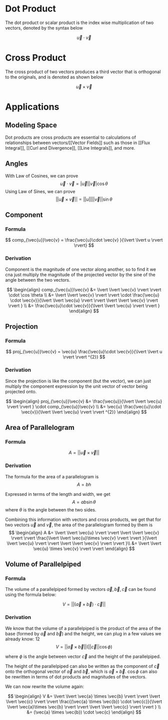 # Dot Product

The dot product or scalar product is the index wise multiplication of two vectors, denoted by the syntax below

$$
\vec{u} \cdot \vec{v}
$$

# Cross Product

The cross product of two vectors produces a third vector that is orthogonal to the originals, and is denoted as shown below

$$
\vec{u} \times \vec{v}
$$

# Applications

## Modeling Space

Dot products are cross products are essential to calculations of relationships between vectors/[[Vector Fields]] such as those in [[Flux Integral]], [[Curl and Divergence]], [[Line Integrals]], and more.

## Angles

With Law of Cosines, we can prove
$$
\vec{u}\cdot \vec{v} = \lvert \vec{u} \rvert \lvert \vec{v} \rvert \cos \theta
$$
Using Law of Sines, we can prove
$$
\lvert \lvert \vec{u} \times \vec{v} \rvert \rvert = \lvert \lvert u \rvert \rvert \lvert \lvert \vec{v} \rvert \rvert \sin \theta
$$

## Component

### Formula

$$
comp_{\vec{u}}\vec{v} = \frac{\vec{u}\cdot \vec{v} }{\lvert \lvert u \rvert \rvert}
$$
### Derivation

Component is the magnitude of one vector along another, so to find it we cna just multiply the magnitude of the projected vector by the sine of the angle between the two vectors. 

$$
\begin{align}
comp_{\vec{u}}\vec{v} &= \lvert \lvert \vec{v} \rvert \rvert \cdot \cos \theta \\
&= \lvert \lvert \vec{v} \rvert \rvert \cdot \frac{\vec{u} \cdot \vec{v}}{\lvert \lvert \vec{u} \rvert \rvert \lvert \lvert \vec{v} \rvert \rvert } \\
&= \frac{\vec{u}\cdot \vec{v}}{\lvert \lvert \vec{u} \rvert \rvert }
\end{align}
$$

## Projection

### Formula

$$
proj_{\vec{u}}\vec{v} = \vec{u} \frac{\vec{u}\cdot \vec{v}}{\lvert \lvert u \rvert \rvert ^{2}}
$$

### Derivation

Since the projection is like the component (but the vector), we can just multiply the component expression by the unit vector of vector being projected onto.

$$
\begin{align}
proj_{\vec{u}}\vec{v} &= \frac{\vec{u}}{\lvert \lvert \vec{u} \rvert \rvert } \cdot comp_{\vec{u}}\vec{v} \\
&= \vec{u} \frac{\vec{u}\cdot \vec{v}}{\lvert \lvert \vec{u} \rvert \rvert ^{2}}
\end{align}
$$

## Area of Parallelogram

### Formula
$$
A = \lvert \lvert \vec{u} \times \vec{v} \rvert \rvert
$$

### Derivation

The formula for the area of a parallelogram is 
$$
A = bh
$$

Expressed in terms of the length and width, we get
$$
A = ab\sin \theta
$$
where $\theta$ is the angle between the two sides.

Combining this information with vectors and cross products, we get that for two vectors $\vec{u}$ and $\vec{v}$, the area of the parallelogram formed by them is 
$$
\begin{align}
A &= \lvert \lvert \vec{u} \rvert \rvert \lvert \lvert \vec{v} \rvert \rvert \frac{\lvert \lvert \vec{u}\times \vec{v} \rvert \rvert }{\lvert \lvert \vec{u} \rvert \rvert \lvert \lvert \vec{v} \rvert \rvert }\\
&= \lvert \lvert \vec{u} \times \vec{v} \rvert \rvert
\end{align}
$$

## Volume of Parallelpiped

### Formula

The volume of a parallelpiped formed by vectors $\vec{a}, \vec{b}, \vec{c}$ can be found using the formula below:

$$
V = \lvert \lvert (\vec{a} \times \vec{b}) \cdot \vec{c} \rvert \rvert 
$$

### Derivation

We know that the volume of a parallelpiped is the product of the area of the base (formed by $\vec{a}$ and $\vec{b}$) and the height, we can plug in a few values we already know:
12
$$
V = \lvert \lvert \vec{a} \times \vec{b} \rvert \rvert (\lvert \lvert \vec{c} \rvert \rvert \cos \phi)
$$

where $\phi$ is the angle between vector $\vec{c}$ and the height of the parallelpiped. 

The height of the parallelpiped can also be written as the component of $\vec{c}$ onto the orthogonal vector of $\vec{a}$ and $\vec{b}$, which is $\vec{a} \times \vec{b}$. $\cos \phi$ can also be rewritten in terms of dot products and magnitudes of the vectors.

We can now rewrite the volume again:

$$
\begin{align}
V &= \lvert \lvert \vec{a} \times \vec{b} \rvert \rvert \lvert \lvert \vec{c} \rvert \rvert \frac{(\vec{a} \times \vec{b}) \cdot \vec{c}}{\lvert \lvert \vec{a}\times \vec{b} \rvert \rvert \lvert \lvert \vec{c} \rvert \rvert } \\
&= (\vec{a} \times \vec{b}) \cdot \vec{c}
\end{align}
$$

